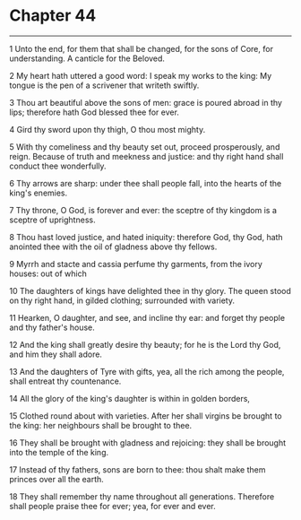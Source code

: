 # Chapter 44

***

1 Unto the end, for them that shall be changed, for the sons of Core, for understanding. A canticle for the Beloved.

2 My heart hath uttered a good word: I speak my works to the king: My tongue is the pen of a scrivener that writeth swiftly.

3 Thou art beautiful above the sons of men: grace is poured abroad in thy lips; therefore hath God blessed thee for ever.

4 Gird thy sword upon thy thigh, O thou most mighty.

5 With thy comeliness and thy beauty set out, proceed prosperously, and reign. Because of truth and meekness and justice: and thy right hand shall conduct thee wonderfully.

6 Thy arrows are sharp: under thee shall people fall, into the hearts of the king's enemies.

7 Thy throne, O God, is forever and ever: the sceptre of thy kingdom is a sceptre of uprightness.

8 Thou hast loved justice, and hated iniquity: therefore God, thy God, hath anointed thee with the oil of gladness above thy fellows.

9 Myrrh and stacte and cassia perfume thy garments, from the ivory houses: out of which

10 The daughters of kings have delighted thee in thy glory. The queen stood on thy right hand, in gilded clothing; surrounded with variety.

11 Hearken, O daughter, and see, and incline thy ear: and forget thy people and thy father's house.

12 And the king shall greatly desire thy beauty; for he is the Lord thy God, and him they shall adore.

13 And the daughters of Tyre with gifts, yea, all the rich among the people, shall entreat thy countenance.

14 All the glory of the king's daughter is within in golden borders,

15 Clothed round about with varieties. After her shall virgins be brought to the king: her neighbours shall be brought to thee.

16 They shall be brought with gladness and rejoicing: they shall be brought into the temple of the king.

17 Instead of thy fathers, sons are born to thee: thou shalt make them princes over all the earth.

18 They shall remember thy name throughout all generations. Therefore shall people praise thee for ever; yea, for ever and ever.

